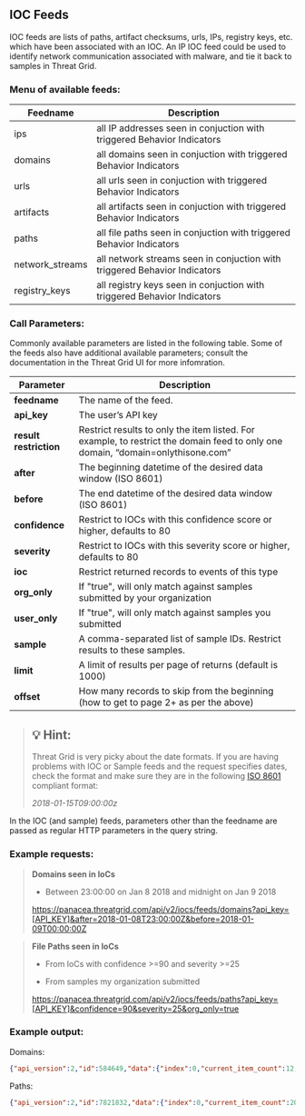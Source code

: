 ## IOC Feeds

IOC feeds are lists of paths, artifact checksums, urls, IPs, registry keys, etc. which have been associated with an IOC. An IP IOC feed could be used to identify network communication associated with malware, and tie it back to samples in Threat Grid.

### Menu of available feeds:

|Feedname|Description|
|--------|-----------|
|ips|all IP addresses seen in conjuction with triggered Behavior Indicators|
|domains|all domains seen in conjuction with triggered Behavior Indicators|
|urls|all urls seen in conjuction with triggered Behavior Indicators|
|artifacts|all artifacts seen in conjuction with triggered Behavior Indicators|
|paths|all file paths seen in conjuction with triggered Behavior Indicators|
|network_streams|all network streams seen in conjuction with triggered Behavior Indicators|
|registry_keys|all registry keys seen in conjuction with triggered Behavior Indicators|

### Call Parameters:
Commonly available parameters are listed in the following table. Some of the feeds also have additional available parameters; consult the documentation in the Threat Grid UI for more infomration. 

| **Parameter**         | **Description**                                                                                                                 |
|------------------------|---------------------------------------------------------------------------------------------------------------------------------|
| **feedname**           | The name of the feed.                                                                                                           |
| **api\_key**           | The user’s API key                                                                                                              |
| **result restriction** | Restrict results to only the item listed. For example, to restrict the domain feed to only one domain, “domain=onlythisone.com” |
| **after**              | The beginning datetime of the desired data window (ISO 8601)                                                                                       |
| **before**             | The end datetime of the desired data window    (ISO 8601)                                                                                          |
| **confidence**         | Restrict to IOCs with this confidence score or higher, defaults to 80                                                           |
| **severity**           | Restrict to IOCs with this severity score or higher, defaults to 80                                                             |
| **ioc**                | Restrict returned records to events of this type                                                                                |
| **org\_only**          | If "true", will only match against samples submitted by your organization                                                       |
| **user\_only**         | If "true", will only match against samples you submitted                                                                        |
| **sample**             | A comma-separated list of sample IDs. Restrict results to these samples.                                                        |
| **limit** | A limit of results per page of returns (default is 1000)|
| **offset** | How many records to skip from the beginning (how to get to page 2+ as per the above)|

>## &#128161; Hint:
>
> Threat Grid is very picky about the date formats. If you are having problems with IOC or Sample feeds and the request specifies dates, check the format and make sure they are in the following [ISO 8601](https://en.wikipedia.org/wiki/ISO_8601) compliant format: 
>
>*2018-01-15T09:00:00z*

In the IOC (and sample) feeds, parameters other than the feedname are passed as
regular HTTP parameters in the query string.

### Example requests:

> **Domains seen in IoCs**
> 
> -   Between 23:00:00 on Jan 8 2018 and midnight on Jan 9 2018
> 
> https://panacea.threatgrid.com/api/v2/iocs/feeds/domains?api_key=[API_KEY]&after=2018-01-08T23:00:00Z&before=2018-01-09T00:00:00Z

> **File Paths seen in IoCs**
> 
> -   From IoCs with confidence >=90 and severity >=25
> 
> -   From samples my organization submitted
> 
> https://panacea.threatgrid.com/api/v2/iocs/feeds/paths?api_key=[API_KEY]&confidence=90&severity=25&org_only=true

### Example output:

Domains:
```json
{"api_version":2,"id":584649,"data":{"index":0,"current_item_count":12,"items_per_page":1000,"items":[{"domain":"h120831.s07.test-hf.su","timestamp":"2018-01-08T23:11:44Z","ioc":"network-snort-malware","confidence":95,"severity":95,"sample_id":"3afbe9eb2e5641d1ab3dd79c623458e9","sample_sha256":"280763aaf275cdb1499e2d3f2dd4b9eafbbd85a4ee77da41e60723b0e5f1974f"},{"domain":"h120831.s07.test-hf.su","timestamp":"2018-01-08T23:07:43Z","ioc":"network-snort-malware","confidence":95,"severity":95,"sample_id":"b1058c961d2124f9e02ae664ff5ffcd8","sample_sha256":"280763aaf275cdb1499e2d3f2dd4b9eafbbd85a4ee77da41e60723b0e5f1974f"},{"domain":"greatlymissed.co.za","timestamp":"2018-01-08T23:03:27Z","ioc":"document-network-traffic","confidence":90,"severity":100,"sample_id":"267d6f282408cf955a47f47612c6ef36","sample_sha256":"13d381b160d46739c4d9cddff9221f8f55fe9f1b51cfca911295e2ee6b61c792"},{…}]}}
```
Paths:
```JSON
{"api_version":2,"id":7821832,"data":{"index":0,"current_item_count":20,"items_per_page":1000,"items":[{"path":"index.min.js","timestamp":"2018-01-08T23:59:43Z","ioc":"js-uses-encrypt-decrypt","confidence":90,"severity":75,"sample_id":"e7aa1763546059314f76ff09c0a1ea38","sample_sha256":"7bb4ec1304af493f885af90ef0ad49a06033bfa3b433c3a06657aa961e802a12"},{…}]}}
```
